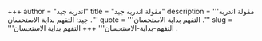 +++
author = "اندريه جيد"
title = "مقولة اندريه جيد"
description = '''مقولة اندريه جيد: التفهم بداية الاستحسان .'''
quote = '''التفهم بداية الاستحسان .'''
slug = '''التفهم-بداية-الاستحسان'''
+++
التفهم بداية الاستحسان .
